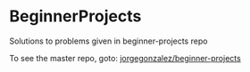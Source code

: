 # BeginnerProjects
Solutions to problems given in beginner-projects repo

To see the master repo, goto: <a href='https://github.com/jorgegonzalez/beginner-projects'>jorgegonzalez/beginner-projects</a>
